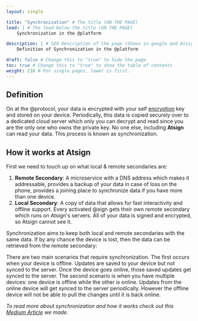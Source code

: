 ```yaml
---
layout: single

title: "Synchronization" # The title (ON THE PAGE)
lead: | # The lead below the title (ON THE PAGE)
    Synchronization in the @platform

description: | # SEO Description of the page (Shows in google and Atsign.dev search)
    Definition of Synchronization in the @platform

draft: false # Change this to "true" to hide the page
toc: true # Change this to "true" to show the table of contents
weight: 210 # For single pages, lower is first.
---
```


## Definition  

On at the @protocol, your data is encrypted with your self [encryption](/docs/reference/encryption) key and stored on your device. Periodically, this data is copied securely over to a dedicated cloud server which only you can decrypt and read since you are the only one who owns the private key. No one else, including **Atsign** can read your data. This process is known as synchronization.

## How it works at Atsign  

First we need to touch up on what local & remote secondaries are:
1. **Remote Secondary**: A microservice with a DNS address which makes it addressable, provides a backup of your data in case of loss on the phone, provides a joining place to synchronize data if you have more than one device.
2. **Local Secondary**: A copy of data that allows for fast interactivity and offline support. Every activated @sign gets their own remote secondary which runs on Atsign's servers. All of your data is signed and encrypted, so Atsign cannot see it.

Synchronization aims to keep both local and remote secondaries with the same data. If by any chance the device is lost, then the data can be retrieved from the remote secondary:  

There are two main scenarios that require synchronization. The first occurs when your device is offline. Updates are saved to your device but not synced to the server. Once the device goes online, those saved updates get synced to the server. The second scenario is when you have multiple devices: one device is offline while the other is online. Updates from the online device will get synced to the server periodically. However the offline device will not be able to pull the changes until it is back online.  

*To read more about synchronization and how it works check out this [Medium Article](https://Atsigncompany.medium.com/the-protocol-synchronization-77b00ca5341b) we made.*